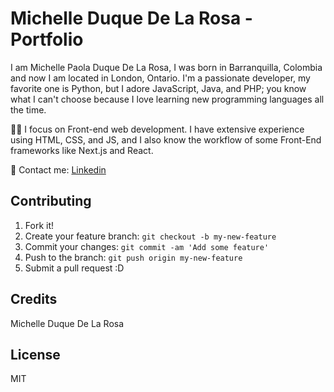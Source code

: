 # Michelle Duque De La Rosa - Portfolio

I am Michelle Paola Duque De La Rosa, I was born in Barranquilla, Colombia and now I am located in London, Ontario. I'm a passionate developer, my favorite one is Python, but I adore JavaScript, Java, and PHP; you know what I can't choose because I love learning new programming languages all the time.

👩‍💻 I focus on Front-end web development. I have extensive experience using HTML, CSS, and JS, and I also know the workflow of some Front-End frameworks like Next.js and React.

📧 Contact me: [Linkedin](https://www.linkedin.com/in/michelle-duque-de-la-rosa-95ab0481/?locale=en_US)



## Contributing

1. Fork it!
2. Create your feature branch: `git checkout -b my-new-feature`
3. Commit your changes: `git commit -am 'Add some feature'`
4. Push to the branch: `git push origin my-new-feature`
5. Submit a pull request :D

## Credits

Michelle Duque De La Rosa

## License

MIT
